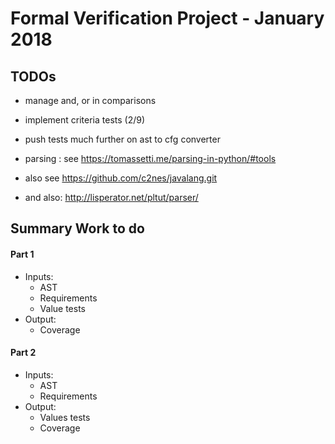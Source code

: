 # Formal Verification Project - January 2018

## TODOs
- manage and, or in comparisons
- implement criteria tests (2/9)
- push tests much further on ast to cfg converter

- parsing : see https://tomassetti.me/parsing-in-python/#tools
- also see https://github.com/c2nes/javalang.git
- and also: http://lisperator.net/pltut/parser/

## Summary Work to do
#### Part 1
- Inputs:
    - AST
    - Requirements
    - Value tests
- Output:
    - Coverage

#### Part 2
- Inputs:
    - AST
    - Requirements
- Output:
    - Values tests
    - Coverage